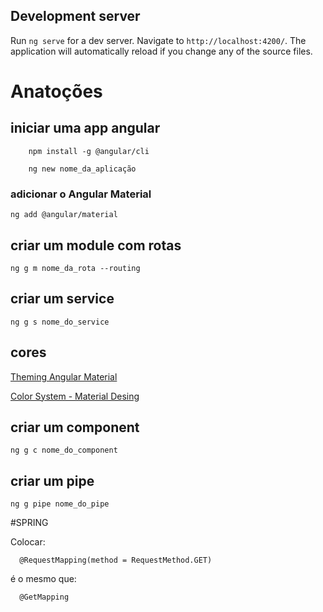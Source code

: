## Development server

Run `ng serve` for a dev server. Navigate to `http://localhost:4200/`. The application will automatically reload if you change any of the source files.

# Anatoções

## iniciar uma app angular
```
    npm install -g @angular/cli
```

```
    ng new nome_da_aplicação
```

### adicionar o Angular Material

```
ng add @angular/material
```


## criar um module com rotas

```
ng g m nome_da_rota --routing
```

## criar um service


```
ng g s nome_do_service
```

## cores

[Theming Angular Material](https://material.angular.io/guide/theming)

[Color System - Material Desing](https://material.io/design/color/the-color-system.html#tools-for-picking-colors)

## criar um component
```
ng g c nome_do_component
```

## criar um pipe

```
ng g pipe nome_do_pipe
```

#SPRING 

<p>Colocar:</p>

```
  @RequestMapping(method = RequestMethod.GET)
```

<p> é o mesmo que:</p>
 
```
  @GetMapping
```



